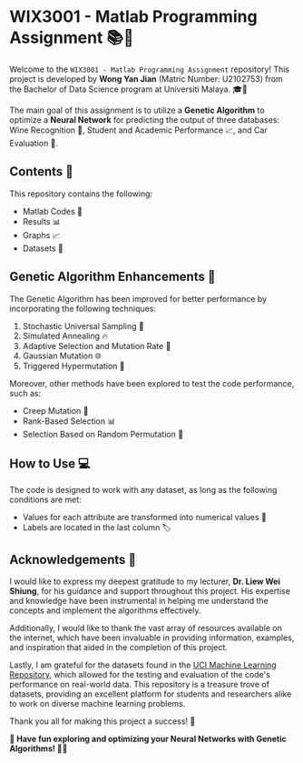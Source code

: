 # WIX3001 - Matlab Programming Assignment 📚🚀

Welcome to the `WIX3001 - Matlab Programming Assignment` repository! This project is developed by **Wong Yan Jian** (Matric Number: U2102753) from the Bachelor of Data Science program at Universiti Malaya. 🎓🌟

The main goal of this assignment is to utilize a **Genetic Algorithm** to optimize a **Neural Network** for predicting the output of three databases: Wine Recognition 🍷, Student and Academic Performance 📈, and Car Evaluation 🚗. 

## Contents 📖

This repository contains the following:

- Matlab Codes 📝
- Results 📊
- Graphs 📈
- Datasets 📁

## Genetic Algorithm Enhancements 🧬

The Genetic Algorithm has been improved for better performance by incorporating the following techniques:

1. Stochastic Universal Sampling 🎲
2. Simulated Annealing 🔥
3. Adaptive Selection and Mutation Rate 🔄
4. Gaussian Mutation 🌐
5. Triggered Hypermutation 🚀

Moreover, other methods have been explored to test the code performance, such as:

- Creep Mutation 👣
- Rank-Based Selection 📊
- Selection Based on Random Permutation 🔀

## How to Use 💻

The code is designed to work with any dataset, as long as the following conditions are met:

- Values for each attribute are transformed into numerical values 🔢
- Labels are located in the last column 🏷️

## Acknowledgements 🙏

I would like to express my deepest gratitude to my lecturer, **Dr. Liew Wei Shiung**, for his guidance and support throughout this project. His expertise and knowledge have been instrumental in helping me understand the concepts and implement the algorithms effectively.

Additionally, I would like to thank the vast array of resources available on the internet, which have been invaluable in providing information, examples, and inspiration that aided in the completion of this project.

Lastly, I am grateful for the datasets found in the [UCI Machine Learning Repository](https://archive-beta.ics.uci.edu/), which allowed for the testing and evaluation of the code's performance on real-world data. This repository is a treasure trove of datasets, providing an excellent platform for students and researchers alike to work on diverse machine learning problems.

Thank you all for making this project a success! 🌟


**🎉 Have fun exploring and optimizing your Neural Networks with Genetic Algorithms! 🧠🌐**
